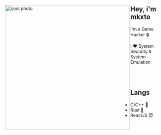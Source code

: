 <div>
  <img src="https://media.discordapp.net/attachments/889890464495464488/1029363630677966928/unknown.png" width="400" alt="cool photo" align="left" />
  <h2>Hey, i'm mkxto</h2>
  <div>
    <p>I'm a Game Hacker 🔒</p>
    <p>I ❤️ System Security & System Emulation</p>
  </div>
</div>

<br/>
<br/>

<div>
  <h2>Langs</h2>
  <ul>
    <li>C/C++ 💪</li>
    <li>Rust 🖤</li>
    <li>ReactJS 😈</li>
  </ul>
</div>
